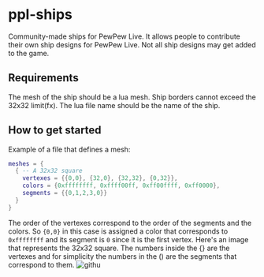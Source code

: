 # ppl-ships
Community-made ships for PewPew Live.
It allows people to contribute their own ship designs for PewPew Live.
Not all ship designs may get added to the game.

## Requirements
The mesh of the ship should be a lua mesh. 
Ship borders cannot exceed the 32x32 limit(fx).
The lua file name should be the name of the ship.

## How to get started

Example of a file that defines a mesh:
```lua
meshes = {
  { -- A 32x32 square
    vertexes = {{0,0}, {32,0}, {32,32}, {0,32}},
    colors = {0xffffffff, 0xffff00ff, 0xff00ffff, 0xff0000},
    segments = {{0,1,2,3,0}}
  }
}
```
The order of the vertexes correspond to the order of the segments and the colors.
So `{0,0}` in this case is assigned a color that corresponds to `0xffffffff` and its segment is `0` since it is the first vertex.
Here's an image that represents the 32x32 square. The numbers inside the {} are the vertexes and for simplicity the numbers in the () are the segments that correspond to them.
![githu](https://user-images.githubusercontent.com/96009711/155609785-ef9c2548-56a3-4bf5-8e27-72f0397f9d17.png)

